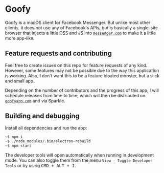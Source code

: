 # Goofy
Goofy is a macOS client for Facebook Messenger. But unlike most other clients, it does not use any of Facebook's APIs, but is basically a single-site browser that injects a little CSS and JS into [`messenger.com`](https://www.messenger.com/) to make it a little more app-like.

## Feature requests and contributing
Feel free to create issues on this repo for feature requests of any kind. However, some features may not be possible due to the way this application is working. Also, I don't want this to be a feature bloated monster, but a slick and small app.

Depending on the number of contributors and the progress of this app, I will schedule releases from time to time, which will then be distributed on [`goofyapp.com`](http://www.goofyapp.com/) and via Sparkle.

## Building and debugging

Install all dependencies and run the app:

```bash
~$ npm i 
~$ ./node_modules/.bin/electron-rebuild
~$ npm start
```

The developer tools will open automatically when running in development mode. You can also toggle them from the menu `View - Toggle Developer Tools` or by using <kbd>CMD + ALT + I</kbd>.
